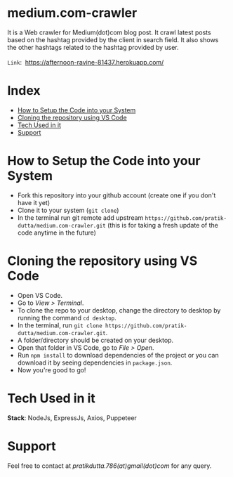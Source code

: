 # medium.com-crawler

It is a Web crawler for Medium(dot)com blog post. It crawl latest posts based on the hashtag provided by the client in search field. It also shows the other hashtags related to the hashtag provided by user.<br><br>
<code>Link</code>:&nbsp; https://afternoon-ravine-81437.herokuapp.com/<br>
# Index
<ul>
<li><a href="#1">How to Setup the Code into your System</a>
<li><a href="#2">Cloning the repository using VS Code</a>
<li><a href="#3">Tech Used in it</a>
<li><a href="#5">Support</a>
</ul>

# How to Setup the Code into your System
<p id="1">
<ul>
<li> Fork this repository into your github account (create one if you don't have it yet)
<li> Clone it to your system (<code>git clone</code>)
<li> In the terminal run git remote add upstream <code>https://github.com/pratik-dutta/medium.com-crawler.git</code> (this is for taking a fresh update of the code anytime in the future)
</ul>

# Cloning the repository using VS Code
<p id="2">
<ul >
<li> Open VS Code.
<li> Go to <i>View > Terminal</i>.
<li> To clone the repo to your desktop, change the directory to desktop by running the command <code>cd desktop</code>.
<li> In the terminal, run <code>git clone https://github.com/pratik-dutta/medium.com-crawler.git</code>.
<li> A folder/directory should be created on your desktop.
<li> Open that folder in VS Code, go to <i>File > Open</i>.
<li> Run <code>npm install</code> to download dependencies of the project or you can download it by seeing dependencies in <code>package.json</code>.
<li> Now you're good to go!
</ul>

# Tech Used in it
<p id="3">
<strong>Stack</strong>: NodeJs, ExpressJs, Axios, Puppeteer


# Support
<p id="5">
Feel free to contact at <i>pratikdutta.786(at)gmail(dot)com</i> for any query.

 



